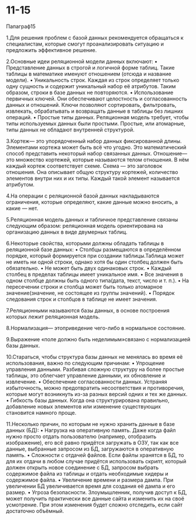 # 11-15

Папаграф15

1.Для решения проблем с базой данных рекомендуется обращаться к специалистам, которые смогут проанализировать ситуацию и предложить эффективное решение.

2.Основные идеи реляционной модели данных включают:
•	Представление данных в строгой и логичной форме таблиц. Такие таблицы в математике именуют отношением (отсюда и название модели).
•	Уникальность строк. Каждая из строк определяет только одну сущность и содержит уникальный набор её атрибутов. Таким образом, строки в базе данных не повторяются.
•	Использование первичных ключей. Они обеспечивают целостность и согласованность данных и отношений. Ключи позволяют сортировать, фильтровать, извлекать, обрабатывать и возвращать данные в таблицы без лишних операций.
•	Простые типы данных. Реляционная модель требует, чтобы типы используемых данных были простыми. Простые, или атомарные, типы данных не обладают внутренней структурой.

3.Кортеж— это упорядоченный набор данных фиксированной длины. Элементами кортежа может быть всё что угодно. Это математический способ представить некоторый набор связанных данных.
Отношение— это множество кортежей, которые называются телом отношения. В нём каждый кортеж соответствует схеме. Схема — это заголовок отношения. Она описывает общую структуру кортежей, количество элементов внутри них и их типы. Каждый такой элемент называется атрибутом.

4.На операции с реляционной базой данных накладываются ограничения, которые определяют, какие данные можно вносить, а какие — нет.

5.Реляционная модель данных и табличное представление связаны следующим образом: реляционная модель ориентирована на организацию данных в виде двумерных таблиц.

6.Некоторые свойства, которыми должны обладать таблицы в реляционной базе данных:
•	Столбцы размещаются в определённом порядке, который формируется при создании таблицы.Таблица может не иметь ни одной строки, однако хотя бы один столбец должен быть обязательно.
•	Не может быть двух одинаковых строк.
•	Каждый столбец в пределах таблицы имеет уникальное имя.
•	Все значения в одном столбце должны быть одного типа(дата, текст, число и т. п.).
•	На пересечении строки и столбца может быть только атомарное значение(значение, не состоящее из группы значений).
•	Порядок следования строк и столбцов в таблице не имеет значения.

7.Реляционными называются базы данных, в основе построения которых лежит реляционная модель.

8.Нормализация— этоприведение чего-либо в нормальное состояние.

9.Выражение «поле должно быть неделимым»связано с нормализацией базы данных.

10.Стараться, чтобы структура базы данных не менялась во время её использования, важно по следующим причинам:
•	Упрощение управления данными. Разбивая сложную структуру на более простые таблицы, это облегчает управление данными, их обновление и извлечение.
•	Обеспечение согласованности данных. Устраняя избыточность, можно предотвратить несоответствия и противоречия, которые могут возникнуть из-за разных версий одних и тех же данных.
•	Гибкость базы данных. Когда она структурирована правильно, добавление новых элементов или изменение существующих становится намного проще.

11.Несколько причин, по которым не нужно хранить данные в базе данных (БД):
•	Нагрузка на оперативную память. Даже когда файл нужно просто отдать пользователю (например, отобразить изображение), его всё равно придётся загружать в ОЗУ, так как все данные, выбранные запросом из БД, загружаются в оперативную память.
•	Сложности с отдачей файлов. Если файлы хранятся в БД, то для их отдачи в любом случае придётся использовать скрипт, который должен открыть новое соединение с БД, запросом выбрать содержимое файла из таблицы и отдать необходимые хидеры и содержимое файла.
•	Увеличение времени и размера дампа. При увеличении БД увеличивается время для создания её дампа и его размер.
•	Угроза безопасности. Злоумышленник, получив доступ к БД, может получить практически все данные сайта и изменить их на своё усмотрение. При этом изменения будет сложно отследить, если сайт достаточно объёмный.
